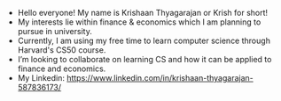 - Hello everyone! My name is Krishaan Thyagarajan or Krish for short!
- My interests lie within finance & economics which I am planning to pursue in university.
- Currently, I am using my free time to learn computer science through Harvard's CS50 course.
- I’m looking to collaborate on learning CS and how it can be applied to finance and economics.
- My Linkedin: https://www.linkedin.com/in/krishaan-thyagarajan-587836173/
<!---
krishaanthyagarajan/krishaanthyagarajan is a ✨ special ✨ repository because its `README.md` (this file) appears on your GitHub profile.
You can click the Preview link to take a look at your changes.
--->
